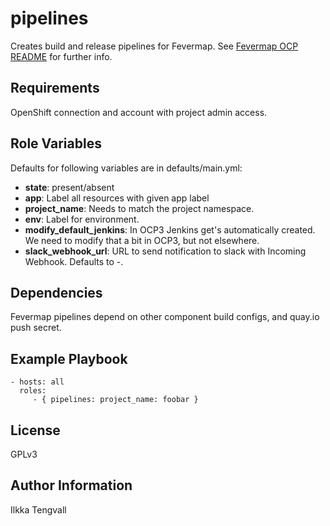 pipelines
=========

Creates build and release pipelines for Fevermap.
See [Fevermap OCP README](
  https://gitlab.com/fevermap/fevermap/-/blob/master/ocp/README.md)
 for further info.

Requirements
------------

OpenShift connection and account with project admin access.

Role Variables
--------------

Defaults for following variables are in defaults/main.yml:

* **state**: present/absent
* **app**: Label all resources with given app label
* **project_name**: Needs to match the project namespace.
* **env**: Label for environment.
* **modify_default_jenkins**: In OCP3 Jenkins get's automatically created.
  We need to modify that a bit in OCP3, but not elsewhere.
* **slack_webhook_url**: URL to send notification to slack with Incoming Webhook.
  Defaults to -.


Dependencies
------------

Fevermap pipelines depend on other component build configs, and quay.io push secret.

Example Playbook
----------------

    - hosts: all
      roles:
         - { pipelines: project_name: foobar }

License
-------

GPLv3

Author Information
------------------

Ilkka Tengvall